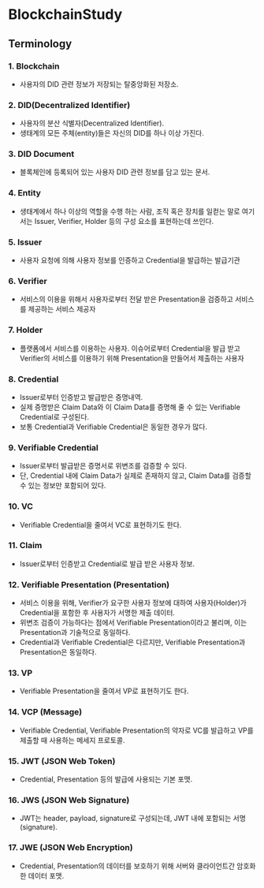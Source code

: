 # BlockchainStudy

## Terminology

### 1. Blockchain
- 사용자의 DID 관련 정보가 저장되는 탈중앙화된 저장소.

### 2. DID(Decentralized Identifier)
- 사용자의 분산 식별자(Decentralized Identifier). 
- 생태계의 모든 주체(entity)들은 자신의 DID를 하나 이상 가진다.

### 3. DID Document
- 블록체인에 등록되어 있는 사용자 DID 관련 정보를 담고 있는 문서.

### 4. Entity
- 생태계에서 하나 이상의 역할을 수행 하는 사람, 조직 혹은 장치를 일컫는 말로 여기서는 Issuer, Verifier, Holder 등의 구성 요소를 표현하는데 쓰인다.

### 5. Issuer
- 사용자 요청에 의해 사용자 정보를 인증하고 Credential을 발급하는 발급기관

### 6. Verifier
- 서비스의 이용을 위해서 사용자로부터 전달 받은 Presentation을 검증하고 서비스를 제공하는 서비스 제공자

### 7. Holder
- 플랫폼에서 서비스를 이용하는 사용자. 이슈어로부터 Credential을 발급 받고 Verifier의 서비스를 이용하기 위해 Presentation을 만들어서 제출하는 사용자

### 8. Credential
- Issuer로부터 인증받고 발급받은 증명내역. 
- 실제 증명받은 Claim Data와 이 Claim Data를 증명해 줄 수 있는 Verifiable Credential로 구성된다. 
- 보통 Credential과 Verifiable Credential은 동일한 경우가 많다.

### 9. Verifiable Credential
- Issuer로부터 발급받은 증명서로 위변조를 검증할 수 있다. 
- 단, Credential 내에 Claim Data가 실제로 존재하지 않고, Claim Data를 검증할 수 있는 정보만 포함되어 있다.

### 10. VC
- Verifiable Credential을 줄여서 VC로 표현하기도 한다.


### 11. Claim
- Issuer로부터 인증받고 Credential로 발급 받은 사용자 정보.

### 12. Verifiable Presentation (Presentation)
- 서비스 이용을 위해, Verifier가 요구한 사용자 정보에 대하여 사용자(Holder)가 Credential을 포함한 후 사용자가 서명한 제출 데이터. 
- 위변조 검증이 가능하다는 점에서 Verifiable Presentation이라고 불리며, 이는 Presentation과 기술적으로 동일하다. 
- Credential과 Verifiable Credential은 다르지만, Verifiable Presentation과 Presentation은 동일하다.

### 13. VP
- Verifiable Presentation을 줄여서 VP로 표현하기도 한다.

### 14. VCP (Message)
- Verifiable Credential, Verifiable Presentation의 약자로 VC를 발급하고 VP를 제출할 때 사용하는 메세지 프로토콜.

### 15. JWT (JSON Web Token)
- Credential, Presentation 등의 발급에 사용되는 기본 포맷.

### 16. JWS (JSON Web Signature)
- JWT는 header, payload, signature로 구성되는데, JWT 내에 포함되는 서명(signature).

### 17. JWE (JSON Web Encryption)
- Credential, Presentation의 데이터를 보호하기 위해 서버와 클라이언트간 암호화한 데이터 포맷.
